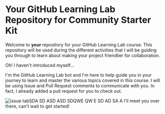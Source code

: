 # Your GitHub Learning Lab Repository for Community Starter Kit

Welcome to **your** repository for your GitHub Learning Lab course. This repository will be used during the different activities that I will be guiding you through to learn about making your project friendlier for collaboration.

Oh! I haven't introduced myself...

I'm the GitHub Learning Lab bot and I'm here to help guide you in your journey to learn and master the various topics covered in this course. I will be using Issue and Pull Request comments to communicate with you. In fact, I already added a pull request for you to check out.

![issue tab](https://lab.github.com/public/images/issue_tab.png)SDA SD ASD ASD SDQWE QW E
SD AD SA A
I'll meet you over there, can't wait to get started!
